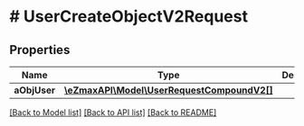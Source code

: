 # # UserCreateObjectV2Request

## Properties

Name | Type | Description | Notes
------------ | ------------- | ------------- | -------------
**aObjUser** | [**\eZmaxAPI\Model\UserRequestCompoundV2[]**](UserRequestCompoundV2.md) |  |

[[Back to Model list]](../../README.md#models) [[Back to API list]](../../README.md#endpoints) [[Back to README]](../../README.md)
